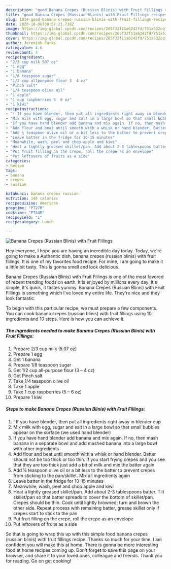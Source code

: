 ```yaml
---
description: "good Banana Crepes (Russian Blinis) with Fruit Fillings recipes | how to keep Banana Crepes (Russian Blinis) with Fruit Fillings"
title: "good Banana Crepes (Russian Blinis) with Fruit Fillings recipes | how to keep Banana Crepes (Russian Blinis) with Fruit Fillings"
slug: 1014-good-banana-crepes-russian-blinis-with-fruit-fillings-recipes-how-to-keep-banana-crepes-russian-blinis-with-fruit-fillings
date: 2020-10-06T00:57:21.738Z
image: https://img-global.cpcdn.com/recipes/265f32f11a6242fd/751x532cq70/banana-crepes-russian-blinis-with-fruit-fillings-recipe-main-photo.jpg
thumbnail: https://img-global.cpcdn.com/recipes/265f32f11a6242fd/751x532cq70/banana-crepes-russian-blinis-with-fruit-fillings-recipe-main-photo.jpg
cover: https://img-global.cpcdn.com/recipes/265f32f11a6242fd/751x532cq70/banana-crepes-russian-blinis-with-fruit-fillings-recipe-main-photo.jpg
author: Jeremiah Parks
ratingvalue: 4.6
reviewcount: 4
recipeingredient:
- "2/3 cup milk 507 oz"
- "1 egg"
- "1 banana"
- "1/8 teaspoon sugar"
- "1/2 cup allpurpose flour 3  4 oz"
- "Pinch salt"
- "1/4 teaspoon olive oil"
- "1 apple"
- "1 cup raspberries 5  6 oz"
- "1 kiwi"
recipeinstructions:
- "! If you have blender, then put all ingredients right away in blender cup"
- "Mix milk with egg, sugar and salt in a large bowl so that small bubbles appear on the surface (we used hand blender)"
- "If you have hand blender add banana and mix again. If no, then mash banana in a separate bowl and add mashed banana into a large bowl with other ingredients"
- "Add flour and beat until smooth with a whisk or hand blender. Batter should not be too thick or too thin. If you start frying crepes and you see that they are too thick just add a bit of milk and mix the batter again"
- "Add ¼ teaspoon olive oil or a bit less to the batter to prevent crepes from sticking to the pan/skillet. Mix all ingredients again"
- "Leave batter in the fridge for 10-15 minutes"
- "Meanwhile, wash, peel and chop apple and kiwi"
- "Heat a lightly greased skillet/pan. Add about 2-3 tablespoons batter. Tilt skillet/pan so that batter spreads to cover the bottom of skillet/pan. Crepes should be thin. Cook until lightly browned; turn and brown the other side. Repeat process with remaining batter, grease skillet only if crepes start to stick to the pan"
- "Put fruit filling on the crepe, roll the crepe as an envelope"
- "Put leftovers of fruits as a side"
categories:
- Recipe
tags:
- banana
- crepes
- russian

katakunci: banana crepes russian 
nutrition: 148 calories
recipecuisine: American
preptime: "PT27M"
cooktime: "PT44M"
recipeyield: "1"
recipecategory: Lunch

---
```



![Banana Crepes (Russian Blinis) with Fruit Fillings](https://img-global.cpcdn.com/recipes/265f32f11a6242fd/751x532cq70/banana-crepes-russian-blinis-with-fruit-fillings-recipe-main-photo.jpg)

Hey everyone, I hope you are having an incredible day today. Today, we're going to make a Authentic dish, banana crepes (russian blinis) with fruit fillings. It is one of my favorites food recipe. For mine, I am going to make it a little bit tasty. This is gonna smell and look delicious.



Banana Crepes (Russian Blinis) with Fruit Fillings is one of the most favored of recent trending foods on earth. It is enjoyed by millions every day. It's simple, it's quick, it tastes yummy. Banana Crepes (Russian Blinis) with Fruit Fillings is something which I've loved my entire life. They're nice and they look fantastic.


To begin with this particular recipe, we must prepare a few components. You can cook banana crepes (russian blinis) with fruit fillings using 10 ingredients and 10 steps. Here is how you can achieve it.

<!--inarticleads1-->

##### The ingredients needed to make Banana Crepes (Russian Blinis) with Fruit Fillings:

1. Prepare 2/3 cup milk (5.07 oz)
1. Prepare 1 egg
1. Get 1 banana
1. Prepare 1/8 teaspoon sugar
1. Get 1/2 cup all-purpose flour (3 – 4 oz)
1. Get Pinch salt
1. Take 1/4 teaspoon olive oil
1. Take 1 apple
1. Take 1 cup raspberries (5 – 6 oz)
1. Prepare 1 kiwi




<!--inarticleads2-->

##### Steps to make Banana Crepes (Russian Blinis) with Fruit Fillings:

1. ! If you have blender, then put all ingredients right away in blender cup
1. Mix milk with egg, sugar and salt in a large bowl so that small bubbles appear on the surface (we used hand blender)
1. If you have hand blender add banana and mix again. If no, then mash banana in a separate bowl and add mashed banana into a large bowl with other ingredients
1. Add flour and beat until smooth with a whisk or hand blender. Batter should not be too thick or too thin. If you start frying crepes and you see that they are too thick just add a bit of milk and mix the batter again
1. Add ¼ teaspoon olive oil or a bit less to the batter to prevent crepes from sticking to the pan/skillet. Mix all ingredients again
1. Leave batter in the fridge for 10-15 minutes
1. Meanwhile, wash, peel and chop apple and kiwi
1. Heat a lightly greased skillet/pan. Add about 2-3 tablespoons batter. Tilt skillet/pan so that batter spreads to cover the bottom of skillet/pan. Crepes should be thin. Cook until lightly browned; turn and brown the other side. Repeat process with remaining batter, grease skillet only if crepes start to stick to the pan
1. Put fruit filling on the crepe, roll the crepe as an envelope
1. Put leftovers of fruits as a side




So that is going to wrap this up with this simple food banana crepes (russian blinis) with fruit fillings recipe. Thanks so much for your time. I am confident you will make this at home. There is gonna be more interesting food at home recipes coming up. Don't forget to save this page on your browser, and share it to your loved ones, colleague and friends. Thank you for reading. Go on get cooking!
